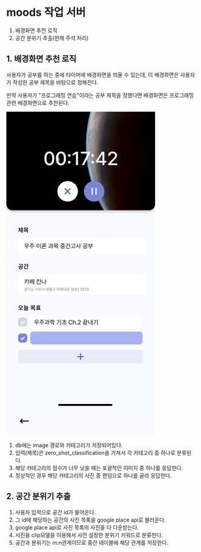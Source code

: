 # moods 작업 서버
1. 배경화면 추천 로직
2. 공간 분위기 추출(현재 주석 처리)

## 1. 배경화면 추천 로직
사용자가 공부를 하는 중에 타이머에 배경화면을 띄울 수 있는데, 이 배경화면은 사용자가 작성한 공부 제목을 바탕으로 정해진다.

만약 사용자가 "프로그래밍 연습"이라는 공부 제목을 정했다면 배경화면은 프로그래밍 관련 배경화면으로 추천된다.

![img](./어두운%20이미지.png)

1. db에는 image 경로와 카테고리가 저장되어있다.
2. 입력(제목)은 zero_shot_classification을 거쳐서 각 카테고리 중 하나로 분류된다.
3. 해당 카테고리의 점수가 너무 낮을 때는 포괄적인 이미지 중 하나를 응답한다.
4. 정상적인 경우 해당 카테고리의 사진 중 랜덤으로 하나를 골라 응답한다.

## 2. 공간 분위기 추출
1. 사용자 입력으로 공간 id가 들어온다.
2. 그 id에 해당하는 공간의 사진 목록을 google place api로 불러온다.
3. google place api로 사진 목록의 사진을 다 다운받는다.
4. 사진을 clip모델을 이용해서 사전 설정한 분위기 키워드로 분류한다.
5. 공간과 분위기는 m:n관계이므로 중간 테이블에 해당 관계를 저장한다.
